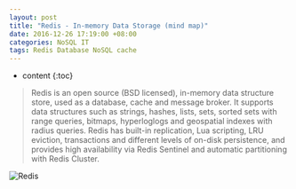 ```yaml
---
layout: post
title: "Redis - In-memory Data Storage (mind map)"
date: 2016-12-26 17:19:00 +08:00
categories: NoSQL IT
tags: Redis Database NoSQL cache
---
```


* content
{:toc}


> Redis is an open source (BSD licensed), in-memory data structure store, used as a database, cache and message broker. It supports data structures such as strings, hashes, lists, sets, sorted sets with range queries, bitmaps, hyperloglogs and geospatial indexes with radius queries. Redis has built-in replication, Lua scripting, LRU eviction, transactions and different levels of on-disk persistence, and provides high availability via Redis Sentinel and automatic partitioning with Redis Cluster.

![Redis](https://ejres-1253687085.picgz.myqcloud.com/img/redis/mm-redis.svg)

